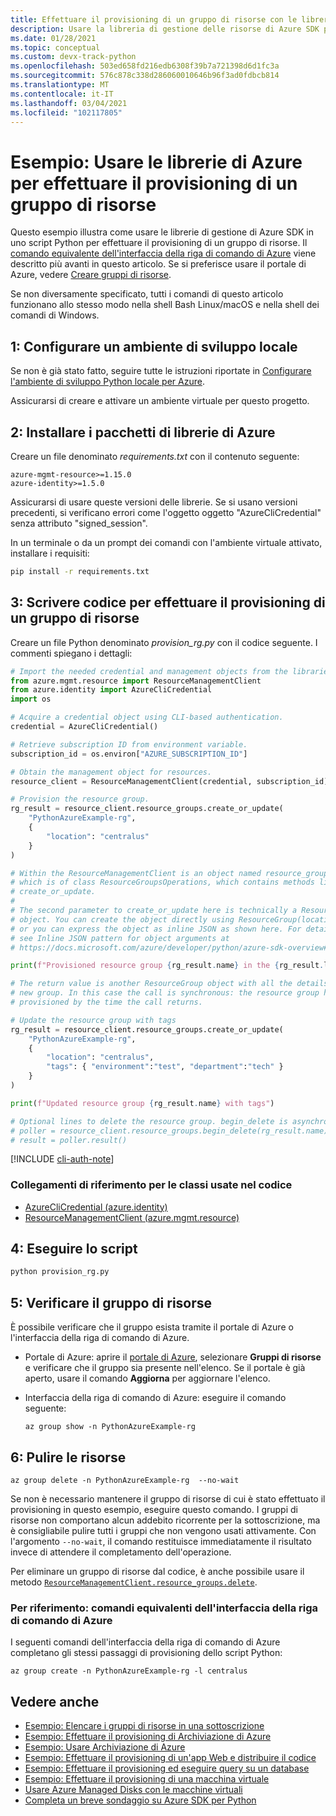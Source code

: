 ```yaml
---
title: Effettuare il provisioning di un gruppo di risorse con le librerie di Azure per Python
description: Usare la libreria di gestione delle risorse di Azure SDK per Python per creare un gruppo di risorse dal codice Python.
ms.date: 01/28/2021
ms.topic: conceptual
ms.custom: devx-track-python
ms.openlocfilehash: 503ed658fd216edb6308f39b7a721398d6d1fc3a
ms.sourcegitcommit: 576c878c338d286060010646b96f3ad0fdbcb814
ms.translationtype: MT
ms.contentlocale: it-IT
ms.lasthandoff: 03/04/2021
ms.locfileid: "102117805"
---
```

# <a name="example-use-the-azure-libraries-to-provision-a-resource-group"></a>Esempio: Usare le librerie di Azure per effettuare il provisioning di un gruppo di risorse

Questo esempio illustra come usare le librerie di gestione di Azure SDK in uno script Python per effettuare il provisioning di un gruppo di risorse. Il [comando equivalente dell'interfaccia della riga di comando di Azure](#for-reference-equivalent-azure-cli-commands) viene descritto più avanti in questo articolo. Se si preferisce usare il portale di Azure, vedere [Creare gruppi di risorse](/azure/azure-resource-manager/management/manage-resource-groups-portal).

Se non diversamente specificato, tutti i comandi di questo articolo funzionano allo stesso modo nella shell Bash Linux/macOS e nella shell dei comandi di Windows.

## <a name="1-set-up-your-local-development-environment"></a>1: Configurare un ambiente di sviluppo locale

Se non è già stato fatto, seguire tutte le istruzioni riportate in [Configurare l'ambiente di sviluppo Python locale per Azure](configure-local-development-environment.md).

Assicurarsi di creare e attivare un ambiente virtuale per questo progetto.

## <a name="2-install-the-azure-library-packages"></a>2: Installare i pacchetti di librerie di Azure

Creare un file denominato *requirements.txt* con il contenuto seguente:

```text
azure-mgmt-resource>=1.15.0
azure-identity>=1.5.0
```

Assicurarsi di usare queste versioni delle librerie. Se si usano versioni precedenti, si verificano errori come l'oggetto oggetto "AzureCliCredential" senza attributo "signed_session".

In un terminale o da un prompt dei comandi con l'ambiente virtuale attivato, installare i requisiti:

```cmd
pip install -r requirements.txt
```

## <a name="3-write-code-to-provision-a-resource-group"></a>3: Scrivere codice per effettuare il provisioning di un gruppo di risorse

Creare un file Python denominato *provision_rg.py* con il codice seguente. I commenti spiegano i dettagli:

```python
# Import the needed credential and management objects from the libraries.
from azure.mgmt.resource import ResourceManagementClient
from azure.identity import AzureCliCredential
import os

# Acquire a credential object using CLI-based authentication.
credential = AzureCliCredential()

# Retrieve subscription ID from environment variable.
subscription_id = os.environ["AZURE_SUBSCRIPTION_ID"]

# Obtain the management object for resources.
resource_client = ResourceManagementClient(credential, subscription_id)

# Provision the resource group.
rg_result = resource_client.resource_groups.create_or_update(
    "PythonAzureExample-rg",
    {
        "location": "centralus"
    }
)

# Within the ResourceManagementClient is an object named resource_groups,
# which is of class ResourceGroupsOperations, which contains methods like
# create_or_update.
#
# The second parameter to create_or_update here is technically a ResourceGroup
# object. You can create the object directly using ResourceGroup(location=LOCATION)
# or you can express the object as inline JSON as shown here. For details,
# see Inline JSON pattern for object arguments at
# https://docs.microsoft.com/azure/developer/python/azure-sdk-overview#inline-json-pattern-for-object-arguments.

print(f"Provisioned resource group {rg_result.name} in the {rg_result.location} region")

# The return value is another ResourceGroup object with all the details of the
# new group. In this case the call is synchronous: the resource group has been
# provisioned by the time the call returns.

# Update the resource group with tags
rg_result = resource_client.resource_groups.create_or_update(
    "PythonAzureExample-rg",
    {
        "location": "centralus",
        "tags": { "environment":"test", "department":"tech" }
    }
)

print(f"Updated resource group {rg_result.name} with tags")

# Optional lines to delete the resource group. begin_delete is asynchronous.
# poller = resource_client.resource_groups.begin_delete(rg_result.name)
# result = poller.result()
```

[!INCLUDE [cli-auth-note](includes/cli-auth-note.md)]

### <a name="reference-links-for-classes-used-in-the-code"></a>Collegamenti di riferimento per le classi usate nel codice

- [AzureCliCredential (azure.identity)](/python/api/azure-identity/azure.identity.azureclicredential)
- [ResourceManagementClient (azure.mgmt.resource)](/python/api/azure-mgmt-resource/azure.mgmt.resource.resourcemanagementclient)

## <a name="4-run-the-script"></a>4: Eseguire lo script

```cmd
python provision_rg.py
```

## <a name="5-verify-the-resource-group"></a>5: Verificare il gruppo di risorse

È possibile verificare che il gruppo esista tramite il portale di Azure o l'interfaccia della riga di comando di Azure.

- Portale di Azure: aprire il [portale di Azure](https://portal.azure.com), selezionare **Gruppi di risorse** e verificare che il gruppo sia presente nell'elenco. Se il portale è già aperto, usare il comando **Aggiorna** per aggiornare l'elenco.

- Interfaccia della riga di comando di Azure: eseguire il comando seguente:

    ```azurecli
    az group show -n PythonAzureExample-rg
    ```

## <a name="6-clean-up-resources"></a>6: Pulire le risorse

```azurecli
az group delete -n PythonAzureExample-rg  --no-wait
```

Se non è necessario mantenere il gruppo di risorse di cui è stato effettuato il provisioning in questo esempio, eseguire questo comando. I gruppi di risorse non comportano alcun addebito ricorrente per la sottoscrizione, ma è consigliabile pulire tutti i gruppi che non vengono usati attivamente. Con l'argomento `--no-wait`, il comando restituisce immediatamente il risultato invece di attendere il completamento dell'operazione.

Per eliminare un gruppo di risorse dal codice, è anche possibile usare il metodo [`ResourceManagementClient.resource_groups.delete`](/python/api/azure-mgmt-resource/azure.mgmt.resource.resources.v2019_10_01.operations.resourcegroupsoperations#delete-resource-group-name--custom-headers-none--raw-false--polling-true----operation-config-).

### <a name="for-reference-equivalent-azure-cli-commands"></a>Per riferimento: comandi equivalenti dell'interfaccia della riga di comando di Azure

I seguenti comandi dell'interfaccia della riga di comando di Azure completano gli stessi passaggi di provisioning dello script Python:

```azurecli
az group create -n PythonAzureExample-rg -l centralus
```

## <a name="see-also"></a>Vedere anche

- [Esempio: Elencare i gruppi di risorse in una sottoscrizione](azure-sdk-example-list-resource-groups.md)
- [Esempio: Effettuare il provisioning di Archiviazione di Azure](azure-sdk-example-storage.md)
- [Esempio: Usare Archiviazione di Azure](azure-sdk-example-storage-use.md)
- [Esempio: Effettuare il provisioning di un'app Web e distribuire il codice](azure-sdk-example-web-app.md)
- [Esempio: Effettuare il provisioning ed eseguire query su un database](azure-sdk-example-database.md)
- [Esempio: Effettuare il provisioning di una macchina virtuale](azure-sdk-example-virtual-machines.md)
- [Usare Azure Managed Disks con le macchine virtuali](azure-sdk-samples-managed-disks.md)
- [Completa un breve sondaggio su Azure SDK per Python](https://microsoft.qualtrics.com/jfe/form/SV_bNFX0HECjzPWMiG?Q_CHL=docs)
